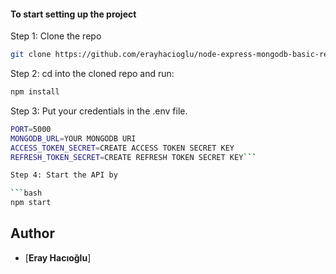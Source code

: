 #### To start setting up the project

Step 1: Clone the repo

```bash
git clone https://github.com/erayhacioglu/node-express-mongodb-basic-rest-api.git
```

Step 2: cd into the cloned repo and run:

```bash
npm install
```

Step 3: Put your credentials in the .env file.

```bash
PORT=5000
MONGODB_URL=YOUR MONGODB URI
ACCESS_TOKEN_SECRET=CREATE ACCESS TOKEN SECRET KEY
REFRESH_TOKEN_SECRET=CREATE REFRESH TOKEN SECRET KEY```

Step 4: Start the API by

```bash
npm start
```

## Author

- [**Eray Hacıoğlu**]
